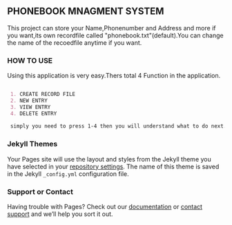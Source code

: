 ## PHONEBOOK MNAGMENT SYSTEM

This project can store your Name,Phonenumber and Address and more if you want,its own recordfile called "phonebook.txt"(default).You can change the name of the recoedfile anytime if you want. 

### HOW TO USE

Using this application is very easy.Thers total 4 Function in the application.

```markdown

 1. CREATE RECORD FILE
 2. NEW ENTRY
 3. VIEW ENTRY
 4. DELETE ENTRY
 
 simply you need to press 1-4 then you will understand what to do next.
```

### Jekyll Themes

Your Pages site will use the layout and styles from the Jekyll theme you have selected in your [repository settings](https://github.com/tamimxb/PMS/settings). The name of this theme is saved in the Jekyll `_config.yml` configuration file.

### Support or Contact

Having trouble with Pages? Check out our [documentation](https://help.github.com/categories/github-pages-basics/) or [contact support](https://github.com/contact) and we’ll help you sort it out.
